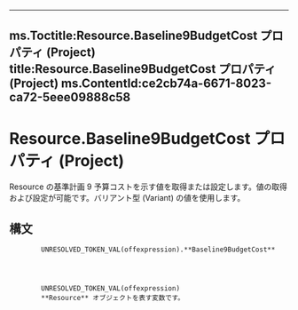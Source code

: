 

---
ms.Toctitle:Resource.Baseline9BudgetCost プロパティ (Project)
title:Resource.Baseline9BudgetCost プロパティ (Project)
ms.ContentId:ce2cb74a-6671-8023-ca72-5eee09888c58
---
# Resource.Baseline9BudgetCost プロパティ (Project)




Resource の基準計画 9 予算コストを示す値を取得または設定します。値の取得および設定が可能です。バリアント型 (Variant) の値を使用します。

## 構文

            UNRESOLVED_TOKEN_VAL(offexpression).**Baseline9BudgetCost**




            UNRESOLVED_TOKEN_VAL(offexpression)
            **Resource** オブジェクトを表す変数です。




